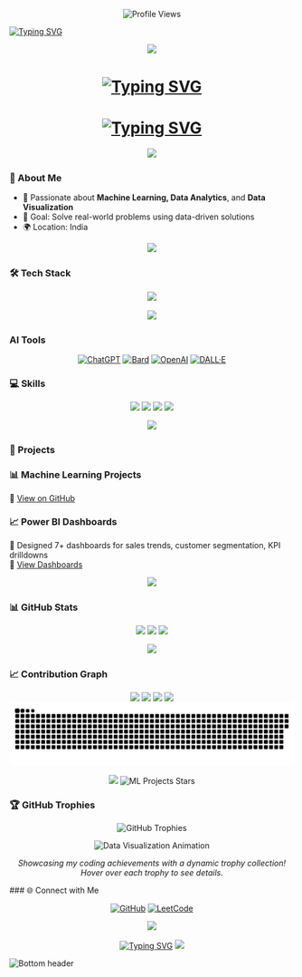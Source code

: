 <p align="center">
  <img src="https://komarev.com/ghpvc/?username=sathikmohamed&label=Profile%20Views&color=0e75b6&style=flat-square" alt="Profile Views"/>
</p>
<a href="https://git.io/typing-svg"><img src="https://readme-typing-svg.demolab.com?font=Fira+Code&weight=800&pause=1000&width=435&lines=Welcome+To+My+Profile!" alt="Typing SVG" /></a>
<p align="center">
  <img src="https://media1.giphy.com/media/v1.Y2lkPTc5MGI3NjExdW4xZXZpbnMyYWxtcXplcDVkd29ramdlZ3Z6MjZ6aW1pdzU0OHEwdCZlcD12MV9pbnRlcm5hbF9naWZfYnlfaWQmY3Q9cw/qF1gI7mhLhnQunST3z/giphy.gif"/>
</p>


<h1 align="center"> <a href="https://git.io/typing-svg"><img src="https://readme-typing-svg.demolab.com?font=Fira+Code&weight=800&pause=1000&width=435&lines=Hi+%F0%9F%91%8B%2C+I'm+Mohamed+Sathik" alt="Typing SVG" /></a>  </h1>
<h1 align="center"><a href="https://git.io/typing-svg"><img src="https://readme-typing-svg.demolab.com?font=Fira+Code&weight=800&pause=1000&width=800&lines=Aspiring+Data+Scientist+%7C+Machine+Learning+Enthusiast+%7C+Innovator" alt="Typing SVG" /></a></h1>



<p align="center">
  <img src="https://user-images.githubusercontent.com/73097560/115834477-dbab4500-a447-11eb-908a-139a6edaec5c.gif"/>
</p>

### 🌟 About Me
- 🤖 Passionate about **Machine Learning, Data Analytics**, and **Data Visualization**  
- 🎯 Goal: Solve real-world problems using data-driven solutions  
- 🌍 Location: India  

<p align="center">
  <img src="https://user-images.githubusercontent.com/73097560/115834477-dbab4500-a447-11eb-908a-139a6edaec5c.gif"/>
</p>

### 🛠 Tech Stack
<p align="center">
  <img src="https://skillicons.dev/icons?i=py,tensorflow,pytorch,sklearn,opencv,fastapi,java,html,css,mysql,mongodb,postgres,git,github,docker,linux,vscode,figma,googlecloud,aws,anaconda&theme=dark" />
</p>

<p align="center">
  <img src="https://user-images.githubusercontent.com/73097560/115834477-dbab4500-a447-11eb-908a-139a6edaec5c.gif"/>
</p>

### AI Tools
<p align="center">
  <a href="https://chat.openai.com/"><img src="https://img.shields.io/badge/ChatGPT-74AA9C?logo=openai&logoColor=white&style=flat-square" alt="ChatGPT"/></a>
  <a href="https://bard.google.com/"><img src="https://img.shields.io/badge/Bard-4285F4?logo=google&logoColor=white&style=flat-square" alt="Bard"/></a>
  <a href="https://openai.com/"><img src="https://img.shields.io/badge/OpenAI-412991?logo=openai&logoColor=white&style=flat-square" alt="OpenAI"/></a>
  <a href="https://www.dalle.com/"><img src="https://img.shields.io/badge/DALL·E-00A884?logo=artstation&logoColor=white&style=flat-square" alt="DALL·E"/></a>
</p>

### 💻 Skills
<p align="center">
  <img src="https://img.shields.io/badge/Python-95%25-green?style=for-the-badge&logo=python&logoColor=white"/>
  <img src="https://img.shields.io/badge/ML-90%25-blue?style=for-the-badge&logo=tensorflow&logoColor=white"/>
  <img src="https://img.shields.io/badge/Data%20Viz-85%25-orange?style=for-the-badge&logo=powerbi&logoColor=white"/>
  <img src="https://img.shields.io/badge/SQL-80%25-red?style=for-the-badge&logo=mysql&logoColor=white"/>
</p>

<p align="center">
  <img src="https://user-images.githubusercontent.com/73097560/115834477-dbab4500-a447-11eb-908a-139a6edaec5c.gif"/>
</p>

### 🚀 Projects

### 📊 Machine Learning Projects
🔗 [View on GitHub](https://github.com/sathikmohamed/ML_Projects)


### 📈 Power BI Dashboards
📌 Designed 7+ dashboards for sales trends, customer segmentation, KPI drilldowns  
🔗 [View Dashboards](https://github.com/sathikmohamed/data-visualization-dashboards)

<p align="center">
  <img src="https://user-images.githubusercontent.com/73097560/115834477-dbab4500-a447-11eb-908a-139a6edaec5c.gif"/>
</p>

### 📊 GitHub Stats
<p align="center">
  <img height="180" src="https://github-readme-stats.vercel.app/api?username=sathikmohamed&show_icons=true&theme=radical&count_private=true" />
  <img height="180" src="https://github-readme-streak-stats.herokuapp.com/?user=sathikmohamed&theme=radical" />
  <img height="180" src="https://github-readme-stats.vercel.app/api/top-langs/?username=sathikmohamed&layout=compact&theme=radical" />
</p>

<p align="center">
  <img src="https://user-images.githubusercontent.com/73097560/115834477-dbab4500-a447-11eb-908a-139a6edaec5c.gif"/>
</p>

### 📈 Contribution Graph
<p align="center">
  <img src="https://github-profile-summary-cards.vercel.app/api/cards/profile-details?username=sathikmohamed&theme=radical" />
  <img src="https://github-profile-summary-cards.vercel.app/api/cards/repos-per-language?username=sathikmohamed&theme=radical" />
  <img src="https://github-profile-summary-cards.vercel.app/api/cards/most-commit-language?username=sathikmohamed&theme=radical" />
  <img src="https://github-profile-summary-cards.vercel.app/api/cards/productive-time?username=sathikmohamed&theme=radical" />
  <img src="https://raw.githubusercontent.com/sathikmohamed/sathikmohamed/output/github-contribution-grid-snake.svg" alt="Contribution Snake" />
</p>

<p align="center">
  <img src="https://user-images.githubusercontent.com/73097560/115834477-dbab4500-a447-11eb-908a-139a6edaec5c.gif"/>
  <img src="https://img.shields.io/github/stars/sathikmohamed/ML_Projects?style=flat-square&color=ffcb6b" alt="ML Projects Stars"/>
</p>

### 🏆 GitHub Trophies

<p align="center">
  <img src="https://github-profile-trophy.vercel.app/?username=sathikmohamed&theme=dracula&margin-w=15&margin-h=15&no-frame=true&column=7&row=2&rank=SECRET,=,+" alt="GitHub Trophies"/>
</p>

<p align="center">
  <img src="https://media.giphy.com/media/l0HlRN7zRHqQl9kNi/giphy.gif" width="400px" alt="Data Visualization Animation"/>
</p>

<p align="center">
  <em>Showcasing my coding achievements with a dynamic trophy collection! Hover over each trophy to see details.</em>
</p>
### 🌐 Connect with Me
<p align="center">
  <a href="https://github.com/sathikmohamed"><img src="https://img.shields.io/badge/GitHub-181717?logo=github&logoColor=white&style=flat-square" alt="GitHub"/></a>
  <a href="https://leetcode.com/u/sathikmohamed/"><img src="https://img.shields.io/badge/LeetCode-FFA116?logo=leetcode&logoColor=white&style=flat-square" alt="LeetCode"/></a>
</p>

<p align="center">
  <img src="https://user-images.githubusercontent.com/73097560/115834477-dbab4500-a447-11eb-908a-139a6edaec5c.gif"/>
</p>


<p align="center">
 <a href="https://git.io/typing-svg"><img src="https://readme-typing-svg.demolab.com?font=Fira+Code&weight=800&pause=1000&width=435&lines=Thank+You+for+Visiting" alt="Typing SVG" /></a>
  <img src="https://media0.giphy.com/media/v1.Y2lkPTc5MGI3NjExY3dsMDV6bXlvOWp0NzRpeDdiNTFwaGp6YWR5dTc2dWtwNWwxbGp5dyZlcD12MV9pbnRlcm5hbF9naWZfYnlfaWQmY3Q9cw/6A3wecy5U7aI9lNJVH/giphy.gif"/>
</p>
<img src="https://raw.githubusercontent.com/Trilokia/Trilokia/379277808c61ef204768a61bbc5d25bc7798ccf1/bottom_header.svg" alt="Bottom header"/>
